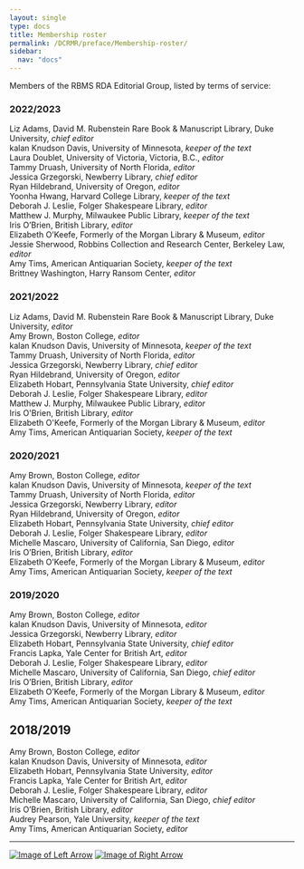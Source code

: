 ```yaml
---
layout: single
type: docs
title: Membership roster
permalink: /DCRMR/preface/Membership-roster/
sidebar:
  nav: "docs"
---
```


Members of the RBMS RDA Editorial Group, listed by terms of service:

### 2022/2023 

Liz Adams, David M. Rubenstein Rare Book & Manuscript Library, Duke University, *chief editor*  
kalan Knudson Davis, University of Minnesota, *keeper of the text*  
Laura Doublet, University of Victoria, Victoria, B.C., *editor*  
Tammy Druash, University of North Florida, *editor*  
Jessica Grzegorski, Newberry Library, *chief editor*  
Ryan Hildebrand, University of Oregon, *editor*  
Yoonha Hwang, Harvard College Library, *keeper of the text*  
Deborah J. Leslie, Folger Shakespeare Library, *editor*  
Matthew J. Murphy, Milwaukee Public Library, *keeper of the text*  
Iris O’Brien, British Library, *editor*  
Elizabeth O’Keefe, Formerly of the Morgan Library & Museum, *editor*  
Jessie Sherwood, Robbins Collection and Research Center, Berkeley Law, *editor*  
Amy Tims, American Antiquarian Society, *keeper of the text*  
Brittney Washington, Harry Ransom Center, *editor*  

### 2021/2022

Liz Adams, David M. Rubenstein Rare Book & Manuscript Library, Duke University, *editor*  
Amy Brown, Boston College, *editor*  
kalan Knudson Davis, University of Minnesota, *keeper of the text*  
Tammy Druash, University of North Florida, *editor*  
Jessica Grzegorski, Newberry Library, *chief editor*  
Ryan Hildebrand, University of Oregon, *editor*  
Elizabeth Hobart, Pennsylvania State University, *chief editor*  
Deborah J. Leslie, Folger Shakespeare Library, *editor*   
Matthew J. Murphy, Milwaukee Public Library, *editor*  
Iris O'Brien, British Library, *editor*  
Elizabeth O'Keefe, Formerly of the Morgan Library & Museum, *editor*  
Amy Tims, American Antiquarian Society, *keeper of the text*

### 2020/2021

Amy Brown, Boston College, *editor*  
kalan Knudson Davis, University of Minnesota, *keeper of the text*  
Tammy Druash, University of North Florida, *editor*  
Jessica Grzegorski, Newberry Library, *editor*  
Ryan Hildebrand, University of Oregon, *editor*  
Elizabeth Hobart, Pennsylvania State University, *chief editor*  
Deborah J. Leslie, Folger Shakespeare Library, *editor*  
Michelle Mascaro, University of California, San Diego, *editor*  
Iris O’Brien, British Library, *editor*  
Elizabeth O’Keefe, Formerly of the Morgan Library & Museum, *editor*  
Amy Tims, American Antiquarian Society, *keeper of the text*  

### 2019/2020

Amy Brown, Boston College, *editor*  
kalan Knudson Davis, University of Minnesota, *editor*  
Jessica Grzegorski, Newberry Library, *editor*  
Elizabeth Hobart, Pennsylvania State University, *chief editor*  
Francis Lapka, Yale Center for British Art, *editor*  
Deborah J. Leslie, Folger Shakespeare Library, *editor*  
Michelle Mascaro, University of California, San Diego, *chief editor*  
Iris O’Brien, British Library, *editor*  
Elizabeth O’Keefe, Formerly of the Morgan Library & Museum, *editor*  
Amy Tims, American Antiquarian Society, *keeper of the text*  

## 2018/2019

Amy Brown, Boston College, *editor*  
kalan Knudson Davis, University of Minnesota, *editor*  
Elizabeth Hobart, Pennsylvania State University, *editor*  
Francis Lapka, Yale Center for British Art, *editor*  
Deborah J. Leslie, Folger Shakespeare Library, *editor*  
Michelle Mascaro, University of California, San Diego, *chief editor*  
Iris O’Brien, British Library, *editor*  
Audrey Pearson, Yale University, *keeper of the text*  
Amy Tims, American Antiquarian Society, *editor*  


---

[![Image of Left Arrow](https://rbms-bsc.github.io/DCRMR/assets/pictures/navigation/Arrow_Left.png "Acknowledgments")](/DCRMR/preface/Acknowledgments/) [![Image of Right Arrow](https://rbms-bsc.github.io/DCRMR/assets/pictures/navigation/Arrow_Right.png "Introduction")](/DCRMR/introduction/)
